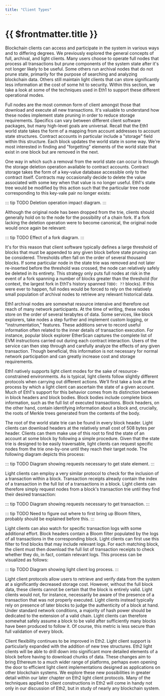 ```yaml
---
title: "Client Types"
---
```


# {{ $frontmatter.title }}

Blockchain clients can access and participate in the system in various ways and to differing degrees. We previously explored the general concepts of full, archival, and light clients. Many users choose to operate full nodes that process all transactions but prune components of the system state after it's not longer likely to be useful. Some others run archival nodes that do not prune state, primarily for the purpose of searching and analyzing blockchain data. Others still maintain light clients that can store significantly less information at the cost of some hit to security. Within this section, we take a look at some of the techniques used in Eth1 to support these different operational modes.

Full nodes are the most common form of client amongst those that download and execute all new transactions. It's valuable to understand how these nodes implement state pruning in order to reduce storage requirements. Specifics can vary between different client software packages, but many high-level goals are universal. Recall that the Eth1 world state takes the form of a mapping from account addresses to account state structures. Contract accounts in particular include a "storage" field within this structure. Each block updates the world state in some way. We're most interested in finding and "forgetting" elements of the world state that exist in one block but are removed in the next.

One way in which such a removal from the world state can occur is through the storage deletion operation available to contract accounts. Contract storage takes the form of a key-value database accessible only to the contract itself. Contracts may occasionally decide to delete the value associated with some key when that value is no longer useful. Eth1's state tree would be modified by this action such that the particular tree node corresponding to this key-vale pair no longer exists:

::: tip TODO
Deletion operation impact diagram.
:::

Although the original node has been dropped from the trie, clients should generally hold on to the node for the possibility of a chain fork. If a fork lacking the deletion operation were to become canonical, the original node would once again be relevant:

::: tip TODO
Effect of a fork diagram.
:::

It's for this reason that client software typically defines a large threshold of blocks that must be appended to any given block before state pruning can be considered. Thresholds often fall on the order of several thousand blocks. If some particular node in the state trie was removed and not later re-inserted before the threshold was crossed, the node can relatively safely be deleted in its entirety. This strategy only puts full nodes at risk in the event of a fork spanning a number of blocks greater than the threshold (for context, the largest fork in Eth1's history spanned `TODO: ??` blocks). If this were ever to happen, full nodes would be forced to rely on the relatively small population of archival nodes to retrieve any relevant historical data.

Eth1 archival nodes are somewhat resource intensive and therefore out reach of many network participants. At the time of writing, these nodes store on the order of several terabytes of data. Some services, like block explorers, take nodes a step further and implement custom logging, or "instrumentation," features. These additions serve to record useful information often related to the inner details of transaction execution. For instance, popular block explorer EtherScan captures the complete list of EVM instructions carried out during each contract interaction. Users of the service can then step through and carefully analyze the effects of any given transaction. Though beneficial, this information is not necessary for normal network participation and can greatly increase cost and storage requirements.

Eth1 natively supports light client modes for the sake of resource-constrained environments. As is typical, light clients follow slightly different protocols when carrying out different actions. We'll first take a look at the process by which a light client can ascertain the state of a given account. Much of Eth1's support for this behavior comes from its distinction between in block headers and block bodies. Block bodies include complete block information, such as the full list of executed transactions. Block headers, on the other hand, contain identifying information about a block and, crucially, the roots of Merkle trees generated from the contents of the body.

The root of the world state trie can be found in every block header. Light clients can download headers at the relatively small cost of 508 bytes per header. Clients can them make use of this root to find the state of an account at some block by following a simple procedure. Given that the state trie is designed to be easily traversable, light clients can request specific nodes from the trie one-by-one until they reach their target node. The following diagram depicts this process:

::: tip TODO
Diagram showing requests necessary to get state element.
:::

Light clients can employ a very similar protocol to check for the inclusion of a transaction within a block. Transaction receipts already contain the index of a transaction in the full list of a transactions in a block. Light clients can therefore simply request nodes from a block's transaction trie until they find their desired transaction:

::: tip TODO
Diagram showing requests necessary to get transaction.
:::

::: tip TODO
Need to figure out where to first bring up Bloom filters, probably should be explained before this.
:::

Light clients can also watch for specific transaction logs with some additional effort. Block headers contain a Bloom filter populated by the logs of all transactions in the corresponding block. Light clients can first use this filter to find blocks that may include relevant logs. For each matching block, the client must then download the full list of transaction receipts to check whether they do, in fact, contain relevant logs. This process can be visualized as follows:

::: tip TODO
Diagram showing light client log process.
:::

Light client protocols allow users to retrieve and verify data from the system at a significantly decreased storage cost. However, without the full block data, these clients cannot be certain that the block is entirely valid. Light clients would not, for instance, necessarily be aware of the presence of a transaction that was not properly executed. Light clients instead typically rely on presence of later blocks to judge the authenticity of a block at hand. Under standard network conditions, a majority of hash power should be dedicated to the extension of a valid chain. Light clients can therefore somewhat safely assume a block to be valid after sufficiently many blocks have been produced to follow it. Of course, this metric is less secure than full validation of every block.

Client flexibility continues to be improved in Eth2. Light client support is particularly expanded with the addition of new tree structures. Eth2 light clients will be able to drill down into significant more detailed elements of a block before having to download chunks of data. These changes aim to bring Ethereum to a much wider range of platforms, perhaps even opening the door to efficient light client implementations designed as applications on other blockchain systems. We explore these new possibilities in greater detail within our later chapter on Eth2 light client protocols. Many of the techniques applied to client constructions in Eth2 will come in handy not only in our discussion of Eth2, but in study of nearly any blockchain system.
